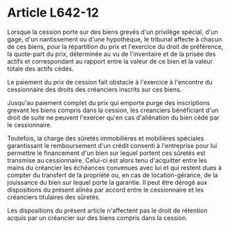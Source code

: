 # Article L642-12

<p>Lorsque la cession porte sur des biens grevés d'un privilège spécial, d'un gage, d'un nantissement ou d'une hypothèque, le tribunal affecte à chacun de ces biens, pour la répartition du prix et l'exercice du droit de préférence, la quote-part du prix, déterminée au vu de l'inventaire et de la prisée des actifs et correspondant au rapport entre la valeur de ce bien et la valeur totale des actifs cédés.</p><p>Le paiement du prix de cession fait obstacle à l'exercice à l'encontre du cessionnaire des droits des créanciers inscrits sur ces biens. </p><p>Jusqu'au paiement complet du prix qui emporte purge des inscriptions grevant les biens compris dans la cession, les créanciers bénéficiant d'un droit de suite ne peuvent l'exercer qu'en cas d'aliénation du bien cédé par le cessionnaire. </p><p>Toutefois, la charge des sûretés immobilières et mobilières spéciales garantissant le remboursement d'un crédit consenti à l'entreprise pour lui permettre le financement d'un bien sur lequel portent ces sûretés est transmise au cessionnaire. Celui-ci est alors tenu d'acquitter entre les mains du créancier les échéances convenues avec lui et qui restent dues à compter du transfert de la propriété ou, en cas de location-gérance, de la jouissance du bien sur lequel porte la garantie. Il peut être dérogé aux dispositions du présent alinéa par accord entre le cessionnaire et les créanciers titulaires des sûretés. <br/></p><p>Les dispositions du présent article n'affectent pas le droit de rétention acquis par un créancier sur des biens compris dans la cession.</p>